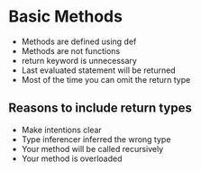 # Basic Methods

- Methods are defined using def
- Methods are not functions
- return keyword is unnecessary
- Last evaluated statement will be returned
- Most of the time you can omit the return type

## Reasons to include return types

- Make intentions clear
- Type inferencer inferred the wrong type
- Your method will be called recursively
- Your method is overloaded
